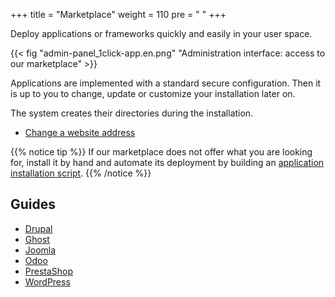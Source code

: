 +++
title = "Marketplace"
weight = 110
pre = "<i class='fas fa-fw fa-store'></i> "
+++

Deploy applications or frameworks quickly and easily in your user space.

{{< fig "admin-panel_1click-app.en.png" "Administration interface: access to our marketplace" >}}

Applications are implemented with a standard secure configuration. Then it is up to you to change, update or customize your installation later on.

The system creates their directories during the installation.

* [Change a website address](sites/change-a-website-address)

{{% notice tip %}}
If our marketplace does not offer what you are looking for, install it by hand and automate its deployment by building an [application installation script](marketplace/build-application-script).
{{% /notice %}}

## Guides

- [Drupal](marketplace/drupal)
- [Ghost](marketplace/ghost)
- [Joomla](marketplace/joomla)
- [Odoo](marketplace/odoo)
- [PrestaShop](marketplace/prestashop)
- [WordPress](marketplace/wordpress)
